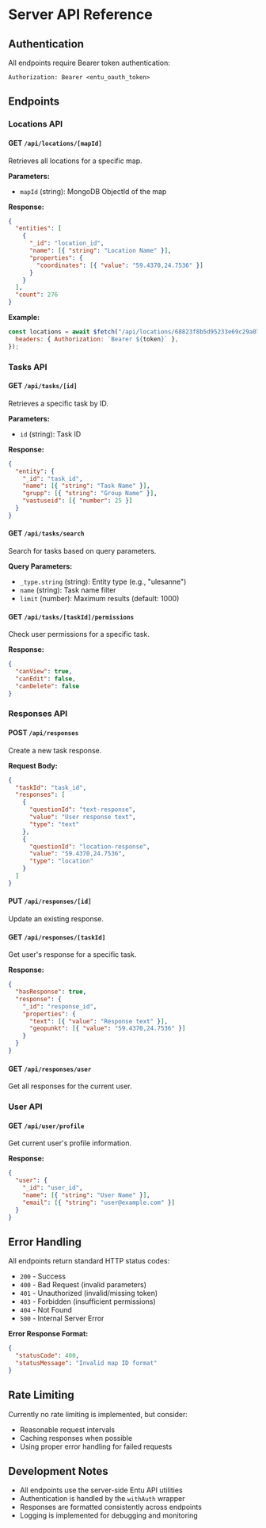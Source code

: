 # Server API Reference

## Authentication

All endpoints require Bearer token authentication:

```http
Authorization: Bearer <entu_oauth_token>
```

## Endpoints

### Locations API

#### GET `/api/locations/[mapId]`

Retrieves all locations for a specific map.

**Parameters:**

- `mapId` (string): MongoDB ObjectId of the map

**Response:**

```json
{
  "entities": [
    {
      "_id": "location_id",
      "name": [{ "string": "Location Name" }],
      "properties": {
        "coordinates": [{ "value": "59.4370,24.7536" }]
      }
    }
  ],
  "count": 276
}
```

**Example:**

```javascript
const locations = await $fetch("/api/locations/68823f8b5d95233e69c29a07", {
  headers: { Authorization: `Bearer ${token}` },
});
```

### Tasks API

#### GET `/api/tasks/[id]`

Retrieves a specific task by ID.

**Parameters:**

- `id` (string): Task ID

**Response:**

```json
{
  "entity": {
    "_id": "task_id",
    "name": [{ "string": "Task Name" }],
    "grupp": [{ "string": "Group Name" }],
    "vastuseid": [{ "number": 25 }]
  }
}
```

#### GET `/api/tasks/search`

Search for tasks based on query parameters.

**Query Parameters:**

- `_type.string` (string): Entity type (e.g., "ulesanne")
- `name` (string): Task name filter
- `limit` (number): Maximum results (default: 1000)

#### GET `/api/tasks/[taskId]/permissions`

Check user permissions for a specific task.

**Response:**

```json
{
  "canView": true,
  "canEdit": false,
  "canDelete": false
}
```

### Responses API

#### POST `/api/responses`

Create a new task response.

**Request Body:**

```json
{
  "taskId": "task_id",
  "responses": [
    {
      "questionId": "text-response",
      "value": "User response text",
      "type": "text"
    },
    {
      "questionId": "location-response",
      "value": "59.4370,24.7536",
      "type": "location"
    }
  ]
}
```

#### PUT `/api/responses/[id]`

Update an existing response.

#### GET `/api/responses/[taskId]`

Get user's response for a specific task.

**Response:**

```json
{
  "hasResponse": true,
  "response": {
    "_id": "response_id",
    "properties": {
      "text": [{ "value": "Response text" }],
      "geopunkt": [{ "value": "59.4370,24.7536" }]
    }
  }
}
```

#### GET `/api/responses/user`

Get all responses for the current user.

### User API

#### GET `/api/user/profile`

Get current user's profile information.

**Response:**

```json
{
  "user": {
    "_id": "user_id",
    "name": [{ "string": "User Name" }],
    "email": [{ "string": "user@example.com" }]
  }
}
```

## Error Handling

All endpoints return standard HTTP status codes:

- `200` - Success
- `400` - Bad Request (invalid parameters)
- `401` - Unauthorized (invalid/missing token)
- `403` - Forbidden (insufficient permissions)
- `404` - Not Found
- `500` - Internal Server Error

**Error Response Format:**

```json
{
  "statusCode": 400,
  "statusMessage": "Invalid map ID format"
}
```

## Rate Limiting

Currently no rate limiting is implemented, but consider:

- Reasonable request intervals
- Caching responses when possible
- Using proper error handling for failed requests

## Development Notes

- All endpoints use the server-side Entu API utilities
- Authentication is handled by the `withAuth` wrapper
- Responses are formatted consistently across endpoints
- Logging is implemented for debugging and monitoring
